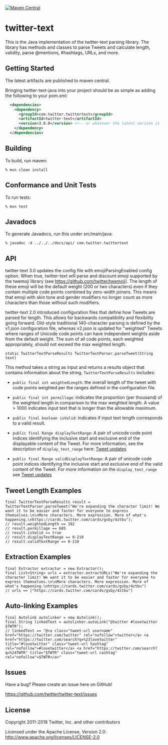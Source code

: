 
[![Maven Central](https://img.shields.io/maven-central/v/com.twitter.twittertext/twitter-text.svg)](http://search.maven.org/#search%7Cga%7C1%7Cg%3A%22com.twitter.twittertext%22%20AND%20a%3A%22twitter-text%22)

# twitter-text

This is the Java implementation of the twitter-text parsing library. The library has methods and classes to parse Tweets and calculate length, validity, parse @mentions, #hashtags, URLs, and more.

## Getting Started

The latest artifacts are published to maven central.

Bringing twitter-text-java into your project should be as simple as adding the following to your pom.xml:

```xml
  <dependencies>
    <dependency>
      <groupId>com.twitter.twittertext</groupId>
      <artifactId>twitter-text</artifactId>
      <version>3.0.0</version> <!-- or whatever the latest version is -->
    </dependency>
  </dependencies>
```

## Building

To build, run maven:

`% mvn clean install`

## Conformance and Unit Tests

To run tests:

`% mvn test`

## Javadocs

To generate Javadocs, run this under src/main/java:

`% javadoc -d ../../../docs/api/ com.twitter.twittertext`

## API
twitter-text 3.0 updates the config file with emojiParsingEnabled config option. When true, twitter-text will parse and discount emoji supported by the twemoji library (see https://github.com/twitter/twemoji). The length of these emoji will be the default weight (200 or two characters) even if they contain multiple code points combined by zero-width joiners. This means that emoji with skin tone and gender modifiers no longer count as more characters than those without such modifiers.

twitter-text 2.0 introduced configuration files that define how Tweets are parsed for length. This allows for backwards compatibility and flexibility going forward. Old-style traditional 140-character parsing is defined by the v1.json configuration file, whereas v2.json is updated for "weighted" Tweets where ranges of Unicode code points can have independent weights aside from the default weight. The sum of all code points, each weighted appropriately, should not exceed the max weighted length.

`static TwitterTextParseResults TwitterTextParser.parseTweet(String text)`

This method takes a string as input and returns a results object that contains information about the string. `TwitterTextParseResults` includes:

* `public final int weightedLength`: the overall length of the tweet with code points weighted per the ranges defined in the configuration file.

* `public final int permillage`: indicates the proportion (per thousand) of the weighted length in comparison to the max weighted length. A value > 1000 indicates input text that is longer than the allowable maximum.

* `public final boolean isValid`: indicates if input text length corresponds to a valid result.

* `public final Range displayTextRange`: A pair of unicode code point indices identifying the inclusive start and exclusive end of the displayable content of the Tweet. For more information, see the description of `display_text_range` here: [Tweet updates](https://developer.twitter.com/en/docs/tweets/tweet-updates)

* `public final Range validDisplayTextRange`: A pair of unicode code point indices identifying the inclusive start and exclusive end of the valid content of the Tweet. For more information on the `display_text_range` see [Tweet updates](https://developer.twitter.com/en/docs/tweets/tweet-updates)

## Tweet Length Examples

    final TwitterTextParseResults result = TwitterTextParser.parseTweet("We're expanding the character limit! We want it to be easier and faster for everyone to express themselves.\n\nMore characters. More expression. More of what's happening.\nhttps://cards.twitter.com/cards/gsby/4ztbu");
    // result.weightedLength == 192
    // result.permillage == 685
    // result.isValid == true
    // result.displayTextRange == 0-210
    // result.validTextRange == 0-210

## Extraction Examples

    final Extractor extractor = new Extractor();
    final List<String> urls = extractor.extractURLs("We're expanding the character limit! We want it to be easier and faster for everyone to express themselves.\n\nMore characters. More expression. More of what's happening.\nhttps://cards.twitter.com/cards/gsby/4ztbu")
    // urls == ["https://cards.twitter.com/cards/gsby/4ztbu"]

## Auto-linking Examples

    final Autolink autolinker = new Autolink();
    final String linkedText = autolinker.autoLink("@twitter #lovetwitter $TWTR");
    // linkedText == "@<a class="tweet-url username" href="https://twitter.com/twitter" rel="nofollow">twitter</a> <a href="https://twitter.com/search?q=%23lovetwitter" title="#lovetwitter" class="tweet-url hashtag" rel="nofollow">#lovetwitter</a> <a href="https://twitter.com/search?q=%24TWTR" title="$TWTR" class="tweet-url cashtag" rel="nofollow">$TWTR</a>"

## Issues

Have a bug? Please create an issue here on GitHub!

https://github.com/twitter/twitter-text/issues

## License

Copyright 2011-2018 Twitter, Inc. and other contributors

Licensed under the Apache License, Version 2.0: http://www.apache.org/licenses/LICENSE-2.0
